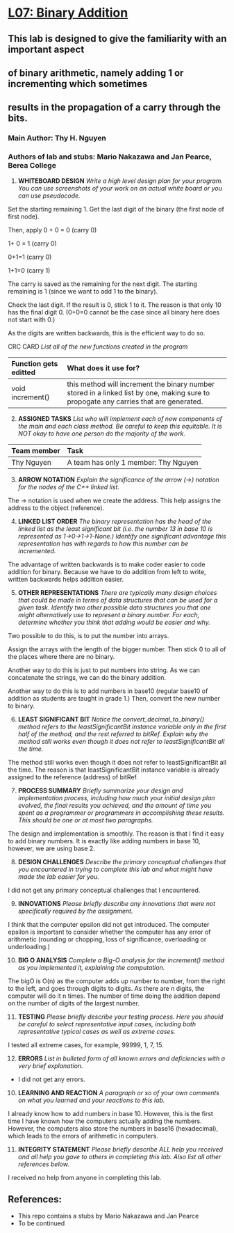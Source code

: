 # [L07: Binary Addition](https://docs.google.com/document/d/1rOxBrFifkuemZBPvCbzykaGYSfOBPXEOsOnQdRglk_g/edit?usp=sharing)

## This lab is designed to give the familiarity with an important aspect 
## of binary arithmetic, namely adding 1 or incrementing which sometimes 
## results in the propagation of a carry through the bits. 


### Main Author: Thy H. Nguyen
### Authors of lab and stubs: Mario Nakazawa and Jan Pearce, Berea College

1. **WHITEBOARD DESIGN**
*Write a high level design plan for your program.
You can use screenshots of your work on an actual white board 
or you can use pseudocode.*

Set the starting remaining 1. Get the last digit of the binary (the first node of first node).

Then, apply 0 + 0 = 0 (carry 0)

1+ 0 = 1 (carry 0)

0+1=1 (carry 0)

1+1=0 (carry 1)

The carry is saved as the remaining for the next digit.
The starting remaining is 1 (since we want to add 1 to the binary).

Check the last digit. If the result is 0, stick 1 to it.
The reason is that only 10 has the final digit 0. (0+0=0 cannot be the case since all binary here does not start with 0.)

As the digits are written backwards, this is the efficient way to do so.

CRC CARD
*List all of the new functions created in the program*

| **Function gets editted**      | What does it use for?
| :----------------------------- | :-------------------------- 
| void increment()               |  this method will increment the binary number stored in a linked list by one, making sure to propogate any carries that are generated.


2. **ASSIGNED TASKS**
*List who will implement each of new components of the main 
and each class method. Be careful to keep this equitable. 
It is NOT okay to have one person do the majority of the work.*


| **Team member**                | **Task**  
| :----------------------------- | :-------------------------- 
| Thy Nguyen                     |  A team has only 1 member: Thy Nguyen

3. **ARROW NOTATION**
*Explain the significance of the arrow (->) notation 
for the nodes of the C++ linked list.*

The -> notation is used when we create the address. This help assigns the address to the object (reference).
 
4. **LINKED LIST ORDER**
*The binary representation has the head of the linked list 
as the least significant bit (i.e. the number 13 in base 10 
is represented as 1->0->1->1-None.) 
Identify one significant advantage this representation has with regards 
to how this number can be incremented.*

The advantage of written backwards is to make coder easier to code addition for binary. 
Because we have to do addition from left to write, written backwards helps addition easier.

5. **OTHER REPRESENTATIONS**
*There are typically many design choices that could be made in 
terms of data structures that can be used for a given task. 
Identify two other possible data structures you that one might alternatively 
use to represent a binary number. For each, determine whether 
you think that adding would be easier and why.*

Two possible to do this, is to put the number into arrays.

Assign the arrays with the length of the bigger number. Then stick 0 to all of the places where there are no binary.

Another way to do this is just to put numbers into string. As we can concatenate the strings, we can do the binary addition.

Another way to do this is to add numbers in base10 (regular base10 of addition as students are taught in grade 1.) Then, convert
the new number to binary.

6. **LEAST SIGNIFICANT BIT**
*Notice the convert_decimal_to_binary() method refers to the 
leastSignificantBit instance variable only in the first half 
of the method, and the rest referred to  bitRef. 
Explain why the method still works even though it does not 
refer to leastSignificantBit all the time.*

The method still works even though it does not refer to leastSignificantBit all the time. The reason is that leastSignificantBit
instance variable is already assigned to the reference (address) of bitRef.

7. **PROCESS SUMMARY**
*Briefly summarize your design and implementation process, 
including how much your initial design plan evolved, 
the final results you achieved, and the amount of time you spent 
as a programmer or programmers in accomplishing these results. 
This should be one or at most two paragraphs.*

The design and implementation is smoothly. The reason is that I find it easy to add binary numbers. It is exactly 
like adding numbers in base 10, however, we are using base 2.

8. **DESIGN CHALLENGES**
*Describe the primary conceptual challenges that you encountered 
in trying to complete this lab and what might have made the 
lab easier for you.*

I did not get any primary conceptual challenges that I encountered.

9. **INNOVATIONS**
*Please briefly describe any innovations that were not 
specifically required by the assignment.*

I think that the computer epsilon did not get introduced. The computer epsilon is important 
to consider whether the computer has any error of arithmetic (rounding or chopping, loss of significance, 
overloading or underloading.)

10. **BIG O ANALYSIS**
*Complete a Big-O analysis for the increment() method as you 
implemented it, explaining the computation.*

The bigO is O(n) as the computer adds up number to number, from the right to the left, and goes through 
digits to digits. As there are n digits, the computer will do it n times. The number of time doing the addition
depend on the number of digits of the largest number.

11. **TESTING**
*Please briefly describe your testing process. 
Here you should be careful to select representative input cases, 
including both representative typical cases as well as extreme cases.*

I tested all extreme cases, for example, 99999, 1, 7, 15.

12. **ERRORS**
*List in bulleted form of all known errors 
and deficiencies with a very brief explanation.*

- I did not get any errors.

10. **LEARNING AND REACTION**
*A paragraph or so of your own comments 
on what you learned and your reactions to this lab.*

I already know how to add numbers in base 10. However, this is the first time
I have known how the computers actually adding the numbers. However, the computers
also store the numbers in base16 (hexadecimal), which leads to the errors of arithmetic
in computers.

11. **INTEGRITY STATEMENT**
*Please briefly describe ALL help you received and 
all help you gave to others in completing this lab.
Also list all other references below.*

I received no help from anyone in completing this lab.

## References:
- This repo contains a stubs by Mario Nakazawa and Jan Pearce
- To be continued
